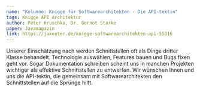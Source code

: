 ```yaml
---
name: "Kolumne: Knigge für Softwarearchitekten - Die API-tektin"
tags: Knigge API Architektur
author: Peter Hruschka, Dr. Gernot Starke
paper: Javamagazin
link: https://jaxenter.de/knigge-softwarearchitekten-api-55316
---
```

Unserer Einschätzung nach werden Schnittstellen oft als Dinge dritter Klasse behandelt.
Technologie auswählen, Features bauen und Bugs fixen geht vor. Sogar Dokumentation schreiben scheint uns in
manchen Projekten wichtiger als effektive Schnittstellen zu entwerfen.
Wir wünschen Ihnen und uns die API-tektin, die gemeinsam mit Softwarearchitekten den Schnittstellen auf die
Sprünge hilft.